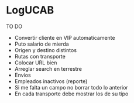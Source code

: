 # LogUCAB
TO DO
- Convertir cliente en VIP automaticamente
- Puto salario de mierda
- Origen y destino distintos
- Rutas con transporte
- Colocar URL bien
- Arreglar search en terrestre
- Envíos
- Empleados inactivos (reporte)
- Si me falta un campo no borrar todo lo anterior
- En cada transporte debe mostrar los de su tipo
